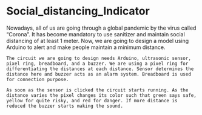 # Social_distancing_Indicator

Nowadays, all of us are going through a global pandemic by the virus called “Corona”. It has become mandatory to use sanitizer and maintain social distancing of at least 1 meter. Now, we are going to design a model using Arduino to alert and make people maintain a minimum distance.

	The circuit we are going to design needs Arduino, ultrasonic sensor, pixel ring, breadboard, and a buzzer. We are using a pixel ring for differentiating the distances at each distance. Sensor determines the distance here and buzzer acts as an alarm system. Breadboard is used for connection purpose.

	As soon as the sensor is clicked the circuit starts running. As the distance varies the pixel changes its color such that green says safe, yellow for quite risky, and red for danger. If more distance is reduced the buzzer starts making the sound.
